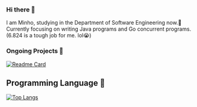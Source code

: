 ### Hi there 👋

I am Minho, studying in the Department of Software Engineering now.🔭
Currently focusing on writing Java programs and Go concurrent programs.(6.824 is a tough job for me. lol😭)

### Ongoing Projects 🤔
[![Readme Card](https://github-readme-stats.vercel.app/api/pin/?username=xminao&repo=springlet)](https://github.com/anuraghazra/github-readme-stats)

## Programming Language 💬
[![Top Langs](https://github-readme-stats.vercel.app/api/top-langs/?username=xminao&layout=compact)](https://github.com/anuraghazra/github-readme-stats)

<!--
**xminao/xminao** is a ✨ _special_ ✨ repository because its `README.md` (this file) appears on your GitHub profile.

Here are some ideas to get you started:

- 🔭 I’m currently working on ...
- 🌱 I’m currently learning ...
- 👯 I’m looking to collaborate on ...
- 🤔 I’m looking for help with ...
- 💬 Ask me about ...
- 📫 How to reach me: ...
- 😄 Pronouns: ...
- ⚡ Fun fact: ...
-->

